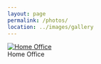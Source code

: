 ```yaml
---
layout: page
permalink: /photos/
location: ../images/gallery
---
```


<div class="gallery">

<div class="snap">
  <a target="_blank" href="{{ page.location }}/home_office.jpg">
    <img src="{{ page.location }}/home_office.jpg" class="img-thumbnail" alt="Home Office">
  </a>
  <div class="desc">Home Office</div>
</div>

</div>